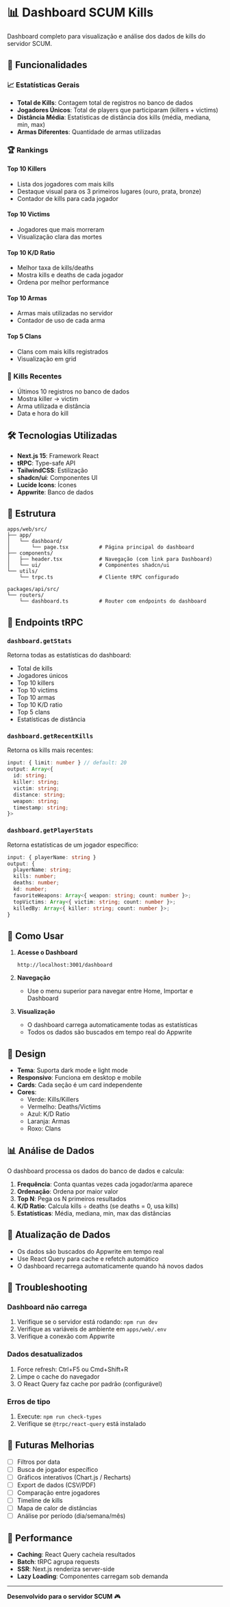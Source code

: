 # 📊 Dashboard SCUM Kills

Dashboard completo para visualização e análise dos dados de kills do servidor SCUM.

## 🎯 Funcionalidades

### 📈 Estatísticas Gerais
- **Total de Kills**: Contagem total de registros no banco de dados
- **Jogadores Únicos**: Total de players que participaram (killers + victims)
- **Distância Média**: Estatísticas de distância dos kills (média, mediana, min, max)
- **Armas Diferentes**: Quantidade de armas utilizadas

### 🏆 Rankings

#### Top 10 Killers
- Lista dos jogadores com mais kills
- Destaque visual para os 3 primeiros lugares (ouro, prata, bronze)
- Contador de kills para cada jogador

#### Top 10 Victims
- Jogadores que mais morreram
- Visualização clara das mortes

#### Top 10 K/D Ratio
- Melhor taxa de kills/deaths
- Mostra kills e deaths de cada jogador
- Ordena por melhor performance

#### Top 10 Armas
- Armas mais utilizadas no servidor
- Contador de uso de cada arma

#### Top 5 Clans
- Clans com mais kills registrados
- Visualização em grid

### 🔫 Kills Recentes
- Últimos 10 registros no banco de dados
- Mostra killer → victim
- Arma utilizada e distância
- Data e hora do kill

## 🛠️ Tecnologias Utilizadas

- **Next.js 15**: Framework React
- **tRPC**: Type-safe API
- **TailwindCSS**: Estilização
- **shadcn/ui**: Componentes UI
- **Lucide Icons**: Ícones
- **Appwrite**: Banco de dados

## 📁 Estrutura

```
apps/web/src/
├── app/
│   └── dashboard/
│       └── page.tsx          # Página principal do dashboard
├── components/
│   ├── header.tsx            # Navegação (com link para Dashboard)
│   └── ui/                   # Componentes shadcn/ui
└── utils/
    └── trpc.ts               # Cliente tRPC configurado

packages/api/src/
└── routers/
    └── dashboard.ts          # Router com endpoints do dashboard
```

## 🔌 Endpoints tRPC

### `dashboard.getStats`
Retorna todas as estatísticas do dashboard:
- Total de kills
- Jogadores únicos
- Top 10 killers
- Top 10 victims
- Top 10 armas
- Top 10 K/D ratio
- Top 5 clans
- Estatísticas de distância

### `dashboard.getRecentKills`
Retorna os kills mais recentes:
```typescript
input: { limit: number } // default: 20
output: Array<{
  id: string;
  killer: string;
  victim: string;
  distance: string;
  weapon: string;
  timestamp: string;
}>
```

### `dashboard.getPlayerStats`
Retorna estatísticas de um jogador específico:
```typescript
input: { playerName: string }
output: {
  playerName: string;
  kills: number;
  deaths: number;
  kd: number;
  favoriteWeapons: Array<{ weapon: string; count: number }>;
  topVictims: Array<{ victim: string; count: number }>;
  killedBy: Array<{ killer: string; count: number }>;
}
```

## 🚀 Como Usar

1. **Acesse o Dashboard**
   ```
   http://localhost:3001/dashboard
   ```

2. **Navegação**
   - Use o menu superior para navegar entre Home, Importar e Dashboard

3. **Visualização**
   - O dashboard carrega automaticamente todas as estatísticas
   - Todos os dados são buscados em tempo real do Appwrite

## 🎨 Design

- **Tema**: Suporta dark mode e light mode
- **Responsivo**: Funciona em desktop e mobile
- **Cards**: Cada seção é um card independente
- **Cores**:
  - Verde: Kills/Killers
  - Vermelho: Deaths/Victims
  - Azul: K/D Ratio
  - Laranja: Armas
  - Roxo: Clans

## 📊 Análise de Dados

O dashboard processa os dados do banco de dados e calcula:

1. **Frequência**: Conta quantas vezes cada jogador/arma aparece
2. **Ordenação**: Ordena por maior valor
3. **Top N**: Pega os N primeiros resultados
4. **K/D Ratio**: Calcula kills ÷ deaths (se deaths = 0, usa kills)
5. **Estatísticas**: Média, mediana, min, max das distâncias

## 🔄 Atualização de Dados

- Os dados são buscados do Appwrite em tempo real
- Use React Query para cache e refetch automático
- O dashboard recarrega automaticamente quando há novos dados

## 🐛 Troubleshooting

### Dashboard não carrega
1. Verifique se o servidor está rodando: `npm run dev`
2. Verifique as variáveis de ambiente em `apps/web/.env`
3. Verifique a conexão com Appwrite

### Dados desatualizados
1. Force refresh: Ctrl+F5 ou Cmd+Shift+R
2. Limpe o cache do navegador
3. O React Query faz cache por padrão (configurável)

### Erros de tipo
1. Execute: `npm run check-types`
2. Verifique se `@trpc/react-query` está instalado

## 📝 Futuras Melhorias

- [ ] Filtros por data
- [ ] Busca de jogador específico
- [ ] Gráficos interativos (Chart.js / Recharts)
- [ ] Export de dados (CSV/PDF)
- [ ] Comparação entre jogadores
- [ ] Timeline de kills
- [ ] Mapa de calor de distâncias
- [ ] Análise por período (dia/semana/mês)

## 🎯 Performance

- **Caching**: React Query cacheia resultados
- **Batch**: tRPC agrupa requests
- **SSR**: Next.js renderiza server-side
- **Lazy Loading**: Componentes carregam sob demanda

---

**Desenvolvido para o servidor SCUM** 🎮
